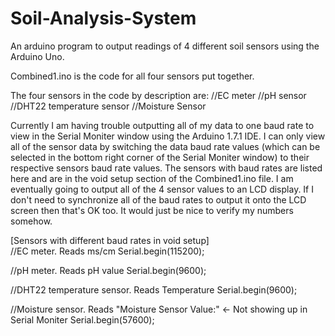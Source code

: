 # Soil-Analysis-System

An arduino program to output readings of 4 different soil sensors using the Arduino Uno.

Combined1.ino is the code for all four sensors put together.

The four sensors in the code by description are:
//EC meter
//pH sensor
//DHT22 temperature sensor
//Moisture Sensor


Currently I am having trouble outputting all of my data to one baud rate to view in the Serial Moniter window using the Arduino 1.7.1 IDE. I can only view all of the sensor data by switching the data baud rate values (which can be selected in the bottom right corner of the Serial Moniter window) to their respective sensors baud rate values. The sensors with baud rates are listed here and are in the void setup section of the Combined1.ino file. I am eventually going to output all of the 4 sensor values to an LCD display. If I don't need to synchronize all of the baud rates to output it onto the LCD screen then that's OK too. It would just be nice to verify my numbers somehow. 

[Sensors with different baud rates in void setup]  
//EC meter. Reads ms/cm
Serial.begin(115200);

//pH meter. Reads pH value
Serial.begin(9600);

//DHT22 temperature sensor. Reads Temperature
Serial.begin(9600);

//Moisture sensor. Reads "Moisture Sensor Value:" <- Not showing up in Serial Moniter
Serial.begin(57600);
